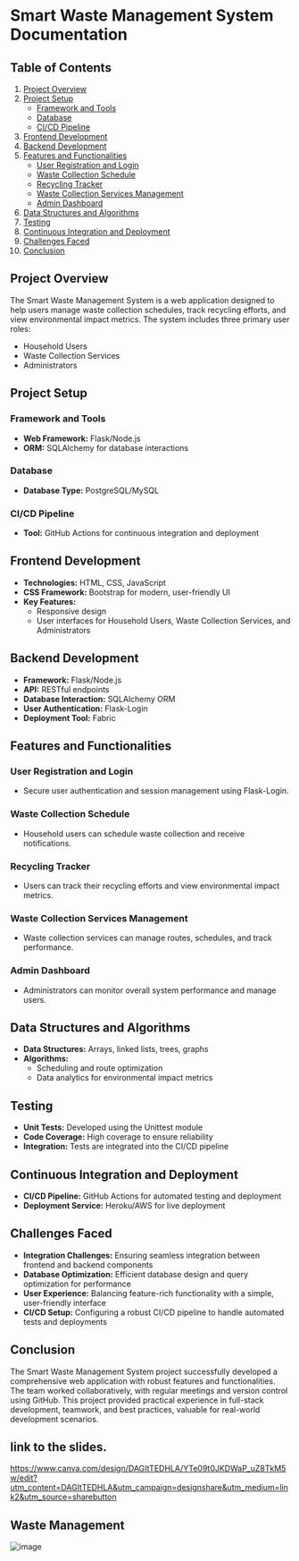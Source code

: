 # Smart Waste Management System Documentation

## Table of Contents
1. [Project Overview](#project-overview)
2. [Project Setup](#project-setup)
   - [Framework and Tools](#framework-and-tools)
   - [Database](#database)
   - [CI/CD Pipeline](#cicd-pipeline)
3. [Frontend Development](#frontend-development)
4. [Backend Development](#backend-development)
5. [Features and Functionalities](#features-and-functionalities)
   - [User Registration and Login](#user-registration-and-login)
   - [Waste Collection Schedule](#waste-collection-schedule)
   - [Recycling Tracker](#recycling-tracker)
   - [Waste Collection Services Management](#waste-collection-services-management)
   - [Admin Dashboard](#admin-dashboard)
6. [Data Structures and Algorithms](#data-structures-and-algorithms)
7. [Testing](#testing)
8. [Continuous Integration and Deployment](#continuous-integration-and-deployment)
9. [Challenges Faced](#challenges-faced)
10. [Conclusion](#conclusion)

## Project Overview
The Smart Waste Management System is a web application designed to help users manage waste collection schedules, track recycling efforts, and view environmental impact metrics. The system includes three primary user roles:
- Household Users
- Waste Collection Services
- Administrators

## Project Setup

### Framework and Tools
- **Web Framework:** Flask/Node.js
- **ORM:** SQLAlchemy for database interactions

### Database
- **Database Type:** PostgreSQL/MySQL

### CI/CD Pipeline
- **Tool:** GitHub Actions for continuous integration and deployment

## Frontend Development
- **Technologies:** HTML, CSS, JavaScript
- **CSS Framework:** Bootstrap for modern, user-friendly UI
- **Key Features:**
  - Responsive design
  - User interfaces for Household Users, Waste Collection Services, and Administrators

## Backend Development
- **Framework:** Flask/Node.js
- **API:** RESTful endpoints
- **Database Interaction:** SQLAlchemy ORM
- **User Authentication:** Flask-Login
- **Deployment Tool:** Fabric

## Features and Functionalities

### User Registration and Login
- Secure user authentication and session management using Flask-Login.

### Waste Collection Schedule
- Household users can schedule waste collection and receive notifications.

### Recycling Tracker
- Users can track their recycling efforts and view environmental impact metrics.

### Waste Collection Services Management
- Waste collection services can manage routes, schedules, and track performance.

### Admin Dashboard
- Administrators can monitor overall system performance and manage users.

## Data Structures and Algorithms
- **Data Structures:** Arrays, linked lists, trees, graphs
- **Algorithms:**
  - Scheduling and route optimization
  - Data analytics for environmental impact metrics

## Testing
- **Unit Tests:** Developed using the Unittest module
- **Code Coverage:** High coverage to ensure reliability
- **Integration:** Tests are integrated into the CI/CD pipeline

## Continuous Integration and Deployment
- **CI/CD Pipeline:** GitHub Actions for automated testing and deployment
- **Deployment Service:** Heroku/AWS for live deployment

## Challenges Faced
- **Integration Challenges:** Ensuring seamless integration between frontend and backend components
- **Database Optimization:** Efficient database design and query optimization for performance
- **User Experience:** Balancing feature-rich functionality with a simple, user-friendly interface
- **CI/CD Setup:** Configuring a robust CI/CD pipeline to handle automated tests and deployments

## Conclusion
The Smart Waste Management System project successfully developed a comprehensive web application with robust features and functionalities. The team worked collaboratively, with regular meetings and version control using GitHub. This project provided practical experience in full-stack development, teamwork, and best practices, valuable for real-world development scenarios.

## link to the slides.

https://www.canva.com/design/DAGItTEDHLA/YTe09t0JKDWaP_uZ8TkM5w/edit?utm_content=DAGItTEDHLA&utm_campaign=designshare&utm_medium=link2&utm_source=sharebutton





## Waste Management

![image](https://github.com/lemwaizz/final-_project_g12/assets/144005852/e6827c09-77d2-48e6-add9-de3f5aeb7b10)

